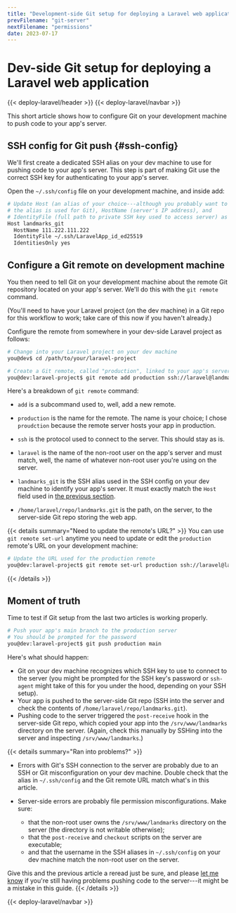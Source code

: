 ```yaml
---
title: "Development-side Git setup for deploying a Laravel web application"
prevFilename: "git-server"
nextFilename: "permissions"
date: 2023-07-17
---
```



# Dev-side Git setup for deploying a Laravel web application

{{< deploy-laravel/header >}}
{{< deploy-laravel/navbar >}}

This short article shows how to configure Git on your development machine to push code to your app's server.

## SSH config for Git push {#ssh-config}

We'll first create a dedicated SSH alias on your dev machine to use for pushing code to your app's server.
This step is part of making Git use the correct SSH key for authenticating to your app's server.

Open the `~/.ssh/config` file on your development machine, and inside add:

```bash
# Update Host (an alias of your choice---although you probably want to note
# the alias is used for Git), HostName (server's IP address), and
# IdentityFile (full path to private SSH key used to access server) as neeed.
Host landmarks_git
  HostName 111.222.111.222
  IdentityFile ~/.ssh/LaravelApp_id_ed25519
  IdentitiesOnly yes
```

## Configure a Git remote on development machine

You then need to tell Git on your development machine about the remote Git repository located on your app's server. We'll do this with the `git remote` command.

(You'll need to have your Laravel project (on the dev machine) in a Git repo for this workflow to work; take care of this now if you haven't already.)

Configure the remote from somewhere in your dev-side Laravel project as follows:

```bash
# Change into your Laravel project on your dev machine
you@dev$ cd /path/to/your/laravel-project

# Create a Git remote, called "production", linked to your app's server
you@dev:laravel-project$ git remote add production ssh://laravel@landmarks_git:/home/laravel/repo/landmarks.git
```

Here's a breakdown of `git remote` command:

- `add` is a subcommand used to, well, add a new remote.
- `production` is the name for the remote. The name is your choice; I chose `proudction` because the remote server hosts your app in production.
- `ssh` is the protocol used to connect to the server. This should stay as is.
- `laravel` is the name of the non-root user on the app's server and must match, well, the name of whatever non-root user you're using on the server.
- `landmarks_git` is the SSH alias used in the SSH config on your dev machine to identify your app's server.
  It must exactly match the `Host` field used in [the previous section](#ssh-config).

- `/home/laravel/repo/landmarks.git` is the path, on the server, to the server-side Git repo storing the web app.

{{< details summary="Need to update the remote's URL?" >}}
You can use `git remote set-url` anytime you need to update or edit the `production` remote's URL on your development machine:

```bash
# Update the URL used for the production remote
you@dev:laravel-project$ git remote set-url production ssh://laravel@landmarks_git:/home/laravel/repo/landmarks.git
```

{{< /details >}}


## Moment of truth

Time to test if Git setup from the last two articles is working properly.

```bash
# Push your app's main branch to the production server
# You should be prompted for the password  
you@dev:laravel-project$ git push production main
```

Here's what should happen:

- Git on your dev machine recognizes which SSH key to use to connect to the server (you might be prompted for the SSH key's password or `ssh-agent` might take of this for you under the hood, depending on your SSH setup).
- Your app is pushed to the server-side Git repo (SSH into the server and check the contents of `/home/laravel/repo/landmarks.git`).
- Pushing code to the server triggered the `post-receive` hook in the server-side Git repo, which copied your app into the `/srv/www/landmarks` directory on the server. (Again, check this manually by SSHing into the server and inspecting `/srv/www/landmarks`.)

{{< details summary="Ran into problems?" >}}
- Errors with Git's SSH connection to the server are probably due to an SSH or Git misconfiguration on your dev machine.
  Double check that the alias in `~/.ssh/config` and the Git remote URL match what's in this article.
- Server-side errors are probably file permission misconfigurations.
  Make sure:

  - that the non-root user owns the `/srv/www/landmarks` directory on the server (the directory is not writable otherwise);
  - that the `post-receive` and `checkout` scripts on the server are executable;
  - and that the username in the SSH aliases in `~/.ssh/config` on your dev machine match the non-root user on the server.

Give this and the previous article a reread just be sure, and please [let me know](/contact) if you're still having problems pushing code to the server---it might be a mistake in this guide.
{{< /details >}}

{{< deploy-laravel/navbar >}}
